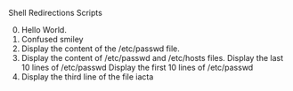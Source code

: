 Shell Redirections Scripts

0. Hello World.
1. Confused smiley
2. Display the content of the /etc/passwd file.
3. Display the content of /etc/passwd and /etc/hosts files.
Display the last 10 lines of /etc/passwd
Display the first 10 lines of /etc/passwd
6. Display the third line of the file iacta
